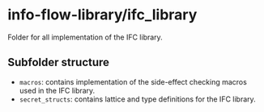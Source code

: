 # info-flow-library/ifc_library
Folder for all implementation of the IFC library.

## Subfolder structure
- `macros`: contains implementation of the side-effect checking macros used in the IFC library.
- `secret_structs`: contains lattice and type definitions for the IFC library.